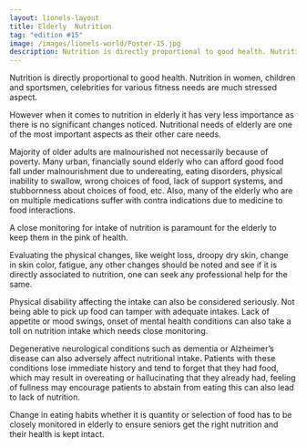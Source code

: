 ```yaml
---
layout: lionels-layout
title: Elderly  Nutrition
tag: "edition #15"
image: /images/lionels-world/Poster-15.jpg
description: Nutrition is directly proportional to good health. Nutrition in women, children and sportsmen, celebrities for various fitness needs are much stressed aspect.
---
```


  Nutrition is directly proportional to good health. Nutrition in women, children and sportsmen, celebrities for various fitness needs are much stressed aspect.

  However when it comes to nutrition in elderly it has very less importance as there is no significant changes noticed. Nutritional needs of elderly are one of the most important aspects as their other care needs.

  Majority of older adults are malnourished not necessarily because of poverty. Many urban, financially sound elderly who can afford good food fall under malnourishment due to undereating, eating disorders, physical inability to swallow, wrong choices of food, lack of support systems, and stubbornness about choices of food, etc. Also, many of the elderly who are on multiple medications suffer with contra indications due to medicine to food interactions.

  A close monitoring for intake of nutrition is paramount for the elderly to keep them in the pink of health.

  Evaluating the physical changes, like weight loss, droopy dry skin, change in skin color, fatigue, any other changes should be noted and see if it is directly associated to nutrition, one can seek any professional help for the same.

  Physical disability affecting the intake can also be considered seriously. Not being able to pick up food can tamper with adequate intakes. Lack of appetite or mood swings, onset of mental health conditions can also take a toll on nutrition intake which needs close monitoring.

  Degenerative neurological conditions such as dementia or Alzheimer’s disease can also adversely affect nutritional intake. Patients with these conditions lose immediate history and tend to forget that they had food, which may result in  overeating or hallucinating that they already had, feeling of fullness may encourage patients to abstain from eating this can also lead to lack of nutrition.

  Change in eating habits whether it is quantity or selection of food has to be closely monitored in elderly to ensure seniors get the right nutrition and their health is kept intact. 